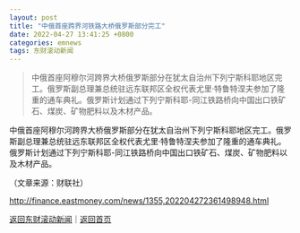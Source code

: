 ```yaml
---
layout: post
title: "中俄首座跨界河铁路大桥俄罗斯部分完工"
date: 2022-04-27 13:41:25 +0800
categories: emnews
tags: 东财滚动新闻
---
```

> 中俄首座阿穆尔河跨界大桥俄罗斯部分在犹太自治州下列宁斯科耶地区完工。俄罗斯副总理兼总统驻远东联邦区全权代表尤里·特鲁特涅夫参加了隆重的通车典礼。俄罗斯计划通过下列宁斯科耶-同江铁路桥向中国出口铁矿石、煤炭、矿物肥料以及木材产品。

<p>中俄首座阿穆尔河跨界大桥俄罗斯部分在犹太自治州下列宁斯科耶地区完工。俄罗斯副总理兼总统驻远东联邦区全权代表尤里·特鲁特涅夫参加了隆重的通车典礼。俄罗斯计划通过下列宁斯科耶-同江铁路桥向中国出口铁矿石、煤炭、矿物肥料以及木材产品。</p><p class="em_media">（文章来源：财联社）</p>

<http://finance.eastmoney.com/news/1355,202204272361498948.html>

[返回东财滚动新闻](//finews.withounder.com/emnews/)｜[返回首页](//finews.withounder.com/)